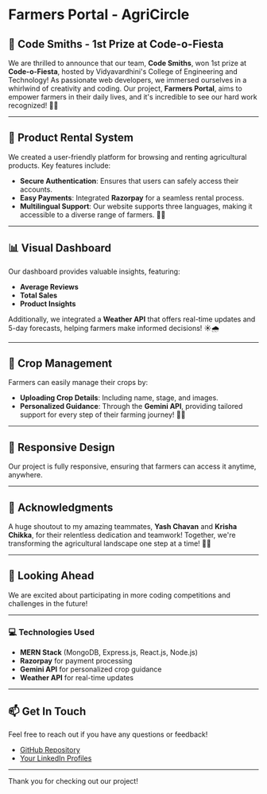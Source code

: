 # Farmers Portal - AgriCircle

## 🎉 Code Smiths - 1st Prize at Code-o-Fiesta

We are thrilled to announce that our team, **Code Smiths**, won 1st prize at **Code-o-Fiesta**, hosted by Vidyavardhini's College of Engineering and Technology! As passionate web developers, we immersed ourselves in a whirlwind of creativity and coding. Our project, **Farmers Portal**, aims to empower farmers in their daily lives, and it's incredible to see our hard work recognized! 🚜💚

---

## 🌿 Product Rental System

We created a user-friendly platform for browsing and renting agricultural products. Key features include:

- **Secure Authentication**: Ensures that users can safely access their accounts.
- **Easy Payments**: Integrated **Razorpay** for a seamless rental process.
- **Multilingual Support**: Our website supports three languages, making it accessible to a diverse range of farmers. 🤝✨

---

## 📊 Visual Dashboard

Our dashboard provides valuable insights, featuring:

- **Average Reviews**
- **Total Sales**
- **Product Insights**

Additionally, we integrated a **Weather API** that offers real-time updates and 5-day forecasts, helping farmers make informed decisions! ☀️🌧️

---

## 🌾 Crop Management

Farmers can easily manage their crops by:

- **Uploading Crop Details**: Including name, stage, and images.
- **Personalized Guidance**: Through the **Gemini API**, providing tailored support for every step of their farming journey! 🌻🚀

---

## 📱 Responsive Design

Our project is fully responsive, ensuring that farmers can access it anytime, anywhere.

---

## 🙌 Acknowledgments

A huge shoutout to my amazing teammates, **Yash Chavan** and **Krisha Chikka**, for their relentless dedication and teamwork! Together, we're transforming the agricultural landscape one step at a time! 💪💚

---

## 🚀 Looking Ahead

We are excited about participating in more coding competitions and challenges in the future!

---

### 💻 Technologies Used

- **MERN Stack** (MongoDB, Express.js, React.js, Node.js)
- **Razorpay** for payment processing
- **Gemini API** for personalized crop guidance
- **Weather API** for real-time updates

---

## 📫 Get In Touch

Feel free to reach out if you have any questions or feedback!

- [GitHub Repository](link-to-your-repo)
- [Your LinkedIn Profiles](link-to-profiles)

---

Thank you for checking out our project!
